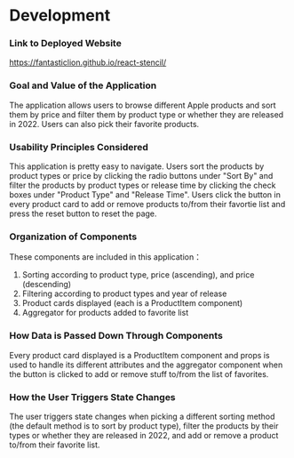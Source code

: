 # Development

### Link to Deployed Website
https://fantasticlion.github.io/react-stencil/

### Goal and Value of the Application
The application allows users to browse different Apple products and sort them by price and filter them by product type or whether they are released in 2022. Users can also pick their favorite products.

### Usability Principles Considered
This application is pretty easy to navigate. Users sort the products by product types or price by clicking the radio buttons under "Sort By" and filter the products by product types or release time by clicking the check boxes under "Product Type" and "Release Time". Users click the button in every product card to add or remove products to/from their favortie list and press the reset button to reset the page.

### Organization of Components
These components are included in this application：
1. Sorting according to product type, price (ascending), and price (descending)
2. Filtering according to product types and year of release
3. Product cards displayed (each is a ProductItem component)
4. Aggregator for products added to favorite list

### How Data is Passed Down Through Components
Every product card displayed is a ProductItem component and props is used to handle its different attributes and the aggregator component when the button is clicked to add or remove stuff to/from the list of favorites.

### How the User Triggers State Changes
The user triggers state changes when picking a different sorting method (the default method is to sort by product type), filter the products by their types or whether they are released in 2022, and add or remove a product to/from their favorite list.
